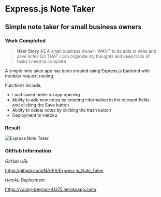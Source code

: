 # Express.js Note Taker

## Simple note taker for small business owners

### Work Completed

>**User Story**
AS A small business owner
I WANT to be able to write and save notes
SO THAT I can organize my thoughts and keep track of tasks I need to complete

A simple note taker app has been created using Express.js backend with modular request routing.

Functions include;
*   Load saved notes on app opening
*   Ability to add new notes by entering information in the relevant fields and clicking the Save button
*   Ability to delete notes by clicking the trash button
*   Deployment to Heroku


### **Result**

![Express Note Taker](https://github.com/MA-FS/Team_Profile_Generator/blob/main/expressNotes.png?raw=true)

### **GitHub Information**

*GitHub URL*

https://github.com/MA-FS/Express.js_Note_Taker

*Heroku Deployment*

https://young-beyond-41375.herokuapp.com/